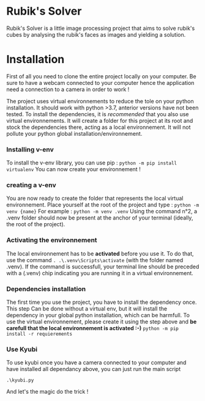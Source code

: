 # Rubik's Solver

Rubik's Solver is a little image processing project that aims to solve rubik's cubes by analysing the rubik's faces as images and yielding a solution.

# Installation

First of all you need to clone the entire project locally on your computer. Be sure to have a webcam connected to your computer hence the application need a connection to a camera in order to work !

The project uses virtual environnements to reduce the tole on your python installation. It should work with python >3.7, anterior versions have not been tested.
To install the dependencies, it is _recommended_ that you also use virtual environnements. It will create a folder for this project at its root and stock the dependencies there, acting as a local environnement. It will not pollute your python global installation/environnement.

### Installing v-env

To install the v-env library, you can use pip :
```python -m pip install virtualenv```
You can now create your environnement !

### creating a v-env

You are now ready to create the folder that represents the local virtual environnement.
Place yourself at the root of the project and type : ```python -m venv {name}```
For example : ```python -m venv .venv```
Using the command n°2, a .venv folder should now be present at the anchor of your terminal (ideally, the root of the project).

### Activating the environnement

The local environnement has to be __activated__ before you use it.
To do that, use the command ```. .\.venv\Scripts\activate``` (with the folder named .venv).
If the command is successfull, your terminal line should be preceded with a (.venv) chip indicating you are running it in a virtual environnement.

### Dependencies installation

The first time you use the project, you have to install the dependency once.
This step Can be done without a virtual env, but it will install the dependency in your global python installation, which can be harmfull.
To use the virtual environnement, please create it using the step above and __be carefull that the local environnement is activated :-)__
```python -m pip install -r requierements```

### Use Kyubi

To use kyubi once you have a camera connected to your computer and have installed all dependancy above, you can just run the main script

`.\kyubi.py`

And let's the magic do the trick !
